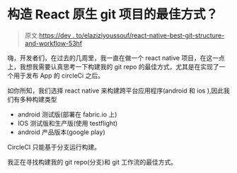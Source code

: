 # 构造 React 原生 git 项目的最佳方式？

> 原文:[https://dev . to/elaziziyoussouf/react-native-best-git-structure-and-workflow-53hf](https://dev.to/elaziziyoussouf/react-native-best-git-structure-and-workflow--53hf)

嗨，开发者们，在过去的几周里，我一直在做一个 react native 项目，在这一点上，我想我需要认真思考一下构建我的 git repo 的最佳方式，尤其是在实现了一个用于发布 App 的 circleCi 之后。

如你所知，我们选择 react native 来构建跨平台应用程序(android 和 ios ),因此我们有多种构建类型

*   android 测试版(部署在 fabric.io 上)
*   IOS 测试版和生产版(使用 testflight)
*   android 产品版本(google play)

CircleCI 只能基于分支运行构建。

我正在寻找构建我的 git repo(分支)和 git 工作流的最佳方式。